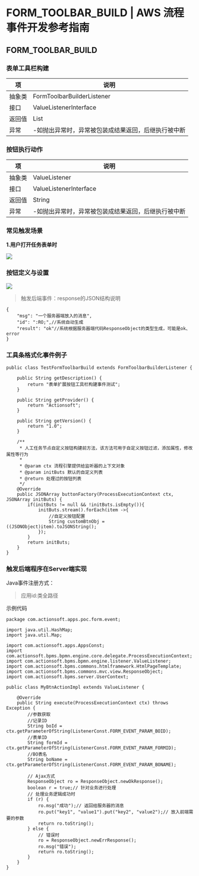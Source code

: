 # FORM_TOOLBAR_BUILD | AWS 流程事件开发参考指南

## FORM_TOOLBAR_BUILD

### 表单工具栏构建

项 | 说明  
---|---  
抽象类 | FormToolbarBuilderListener  
接口 | ValueListenerInterface  
返回值 | List<ButtonModel>  
异常 | -如抛出异常时，异常被包装成结果返回，后继执行被中断  
  
### 按钮执行动作

项 | 说明  
---|---  
抽象类 | ValueListener  
接口 | ValueListenerInterface  
返回值 | String  
异常 | -如抛出异常时，异常被包装成结果返回，后继执行被中断  
  
### 常见触发场景

**1.用户打开任务表单时**

![](https://docs.awspaas.com/reference-guide/aws-paas-process-listener-reference-guide-vue/form_event/3.png)

### 按钮定义与设置

![](https://docs.awspaas.com/reference-guide/aws-paas-process-listener-reference-guide-vue/form_event/3-1.gif)

> 触发后端事件：response的JSON结构说明
    
    
    {
        "msg": "一个服务器端放入的消息",
        "id": ":RO;",//系统自动生成
        "result": "ok"//系统根据服务器端代码ResponseObject的类型生成，可能是ok、error
    }
    

### 工具条格式化事件例子
    
    
    public class TestFormToolbarBuild extends FormToolbarBuilderListener {
    
        public String getDescription() {
            return "表单扩展按钮工具栏构建事件测试";
        }
    
        public String getProvider() {
            return "Actionsoft";
        }
    
        public String getVersion() {
            return "1.0";
        }
    
        /**
         * 人工任务节点自定义按钮构建前方法，该方法可用于自定义按钮过滤，添加属性，修改属性等行为
         *
         * @param ctx 流程引擎提供给监听器的上下文对象
         * @param initButs 默认的自定义列表
         * @return 处理过的按钮列表
         */
        @Override
        public JSONArray buttonFactory(ProcessExecutionContext ctx, JSONArray initButs) {
            if(initButs != null && !initButs.isEmpty()){
                initButs.stream().forEach(item ->{
                    //自定义按钮配置
                    String customBtnObj = ((JSONObject)item).toJSONString();
                });
            }
            return initButs;
        }
    }
    

### 触发后端程序在Server端实现

Java事件注册方式：

> 应用id:类全路径

示例代码
    
    
    package com.actionsoft.apps.poc.form.event;
    
    import java.util.HashMap;
    import java.util.Map;
    
    import com.actionsoft.apps.AppsConst;
    import com.actionsoft.bpms.bpmn.engine.core.delegate.ProcessExecutionContext;
    import com.actionsoft.bpms.bpmn.engine.listener.ValueListener;
    import com.actionsoft.bpms.commons.htmlframework.HtmlPageTemplate;
    import com.actionsoft.bpms.commons.mvc.view.ResponseObject;
    import com.actionsoft.bpms.server.UserContext;
    
    public class MyBtnActionImpl extends ValueListener {
    
        @Override
        public String execute(ProcessExecutionContext ctx) throws Exception {
            //参数获取
            //记录ID
            String boId = ctx.getParameterOfString(ListenerConst.FORM_EVENT_PARAM_BOID);
            //表单ID
            String formId = ctx.getParameterOfString(ListenerConst.FORM_EVENT_PARAM_FORMID);
            //BO表名
            String boName = ctx.getParameterOfString(ListenerConst.FORM_EVENT_PARAM_BONAME);
    
            // Ajax方式
            ResponseObject ro = ResponseObject.newOkResponse();
            boolean r = true;// 针对业务进行处理
            // 处理业务逻辑成功时
            if (r) {
                ro.msg("成功");// 返回给服务器的消息
                ro.put("key1", "value1").put("key2", "value2");// 放入前端需要的参数
                return ro.toString();
            } else {
                // 错误时
                ro = ResponseObject.newErrResponse();
                ro.msg("错误");
                return ro.toString();
            }
        }
    }